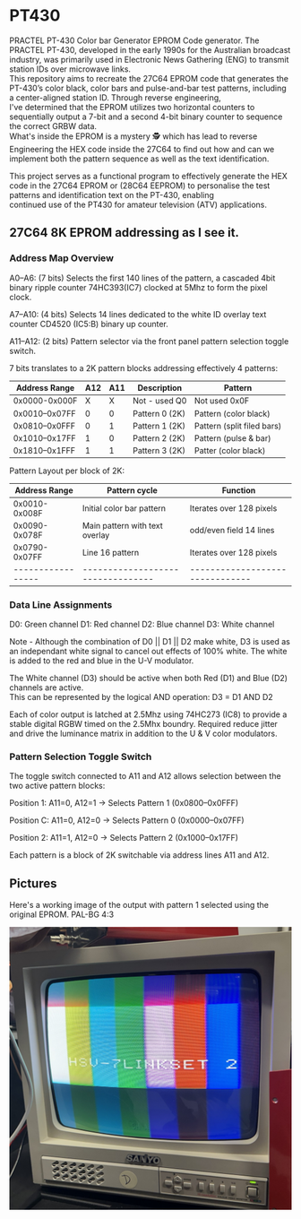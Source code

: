 # PT430
PRACTEL PT-430 Color bar Generator EPROM Code generator.
The PRACTEL PT-430, developed in the early 1990s for the Australian broadcast industry, was primarily used in Electronic News Gathering (ENG) to transmit station IDs over microwave links.\
This repository aims to recreate the 27C64 EPROM code that generates the PT-430’s color black, color bars and pulse-and-bar test patterns, including a center-aligned station ID. Through reverse engineering,\
I've determined that the EPROM utilizes two horizontal counters to sequentially output a 7-bit and a second 4-bit binary counter to sequence the correct GRBW data.\
What's inside the EPROM is a mystery 🕵️ which has lead to reverse Engineering the HEX code inside the 27C64 to find out how and can we implement both the pattern sequence as well as the text identification.

This project serves as a functional program to effectively generate the HEX code in the 27C64 EPROM or (28C64 EEPROM) to personalise the test patterns and identification text on the PT-430, enabling\
continued use of the PT430 for amateur television (ATV) applications.

## 27C64 8K EPROM addressing as I see it.
### Address Map Overview
A0–A6: (7 bits) Selects the first 140 lines of the pattern, a cascaded 4bit binary ripple counter 74HC393(IC7) clocked at 5Mhz to form the pixel clock.

A7–A10: (4 bits) Selects 14 lines dedicated to the white ID overlay text counter CD4520 (IC5:B) binary up counter.

A11–A12: (2 bits) Pattern selector via the front panel pattern selection toggle switch.

7 bits translates to a 2K pattern blocks addressing effectively 4 patterns:

| Address Range   | A12 | A11 | Description           | Pattern                       |
|-----------------|-----|-----|-----------------------|-------------------------------|
| 0x0000-0x000F   |  X  |  X  |  Not - used Q0        | Not used 0x0F                 |
| 0x0010–0x07FF   | 0   | 0   | Pattern 0 (2K)        | Pattern (color black)         |
| 0x0810–0x0FFF   | 0   | 1   | Pattern 1 (2K)        | Pattern (split filed bars)    |
| 0x1010–0x17FF   | 1   | 0   | Pattern 2 (2K)        | Pattern (pulse & bar)         |
| 0x1810–0x1FFF   | 1   | 1   | Pattern 3 (2K)        | Patter (color black)          |

Pattern Layout per block of 2K:

| Address Range   | Pattern cycle                   | Function
|-----------------|---------------------------------|-------------------------------|
| 0x0010-0x008F   | Initial color bar pattern       |  Iterates over 128 pixels     |
| 0x0090-0x078F   | Main pattern with text overlay  |  odd/even field 14 lines      |
| 0x0790-0x07FF   | Line 16 pattern                 |   Iterates over 128 pixels    |
|-----------------|---------------------------------|-------------------------------|


### Data Line Assignments
D0: Green channel
D1: Red channel
D2: Blue channel
D3: White channel

Note - Although the combination of D0 || D1 || D2 make white, D3 is used as an independant white signal to cancel out effects of 100% white.
The white is added to the red and blue in the U-V modulator.

The White channel (D3) should be active when both Red (D1) and Blue (D2) channels are active.\
This can be represented by the logical AND operation:  D3 = D1 AND D2

Each of color output is latched at 2.5Mhz using 74HC273 (IC8) to provide a stable digital RGBW timed on the 2.5Mhx boundry.
Required reduce jitter and drive the luminance matrix in addition to the U & V color modulators.

### Pattern Selection Toggle Switch
The toggle switch connected to A11 and A12 allows selection between the two active pattern blocks:

Position 1: A11=0, A12=1 → Selects Pattern 1 (0x0800–0x0FFF)

Position C: A11=0, A12=0 → Selects Pattern 0 (0x0000–0x07FF)

Position 2: A11=1, A12=0 → Selects Pattern 2 (0x1000–0x17FF)

Each pattern is a block of 2K switchable via address lines A11 and A12.

## Pictures
Here's a working image of the output with pattern 1 selected using the original EPROM.
PAL-BG 4:3

![PT430 Color bars](docs/images/PT430-Colorbars-w-ID.jpg)


